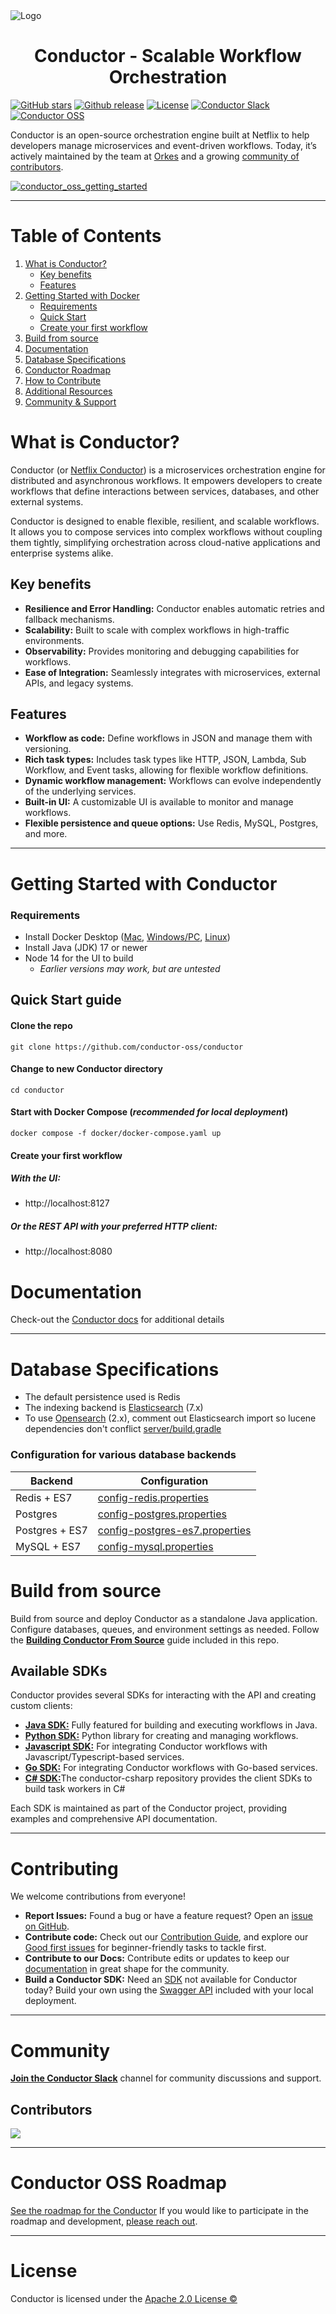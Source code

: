 
<picture>
  <!-- Dark mode logo -->
  <source srcset="https://github.com/user-attachments/assets/104b3a67-6013-4622-8075-a45da3a9e726" media="(prefers-color-scheme: dark)">
  <!-- Light mode logo -->
  <img src="https://assets.conductor-oss.org/logo.png" alt="Logo">
</picture>


<h1 align="center" style="border-bottom: none">
    Conductor - Scalable Workflow Orchestration
</h1>


[![GitHub stars](https://img.shields.io/github/stars/conductor-oss/conductor?style=social)](https://github.com/conductor-oss/conductor/stargazers)
[![Github release](https://img.shields.io/github/v/release/conductor-oss/conductor.svg)](https://github.com/conductor-oss/conductor/releases)
[![License](https://img.shields.io/github/license/conductor-oss/conductor.svg)](http://www.apache.org/licenses/LICENSE-2.0)
[![Conductor Slack](https://img.shields.io/badge/Slack-Join%20the%20Community-blueviolet?logo=slack)](https://join.slack.com/t/orkes-conductor/shared_invite/zt-2vdbx239s-Eacdyqya9giNLHfrCavfaA)
[![Conductor OSS](https://img.shields.io/badge/Conductor%20OSS-Visit%20Site-blue)](https://conductor-oss.org)




Conductor is an open-source orchestration engine built at Netflix to help developers manage microservices and event-driven workflows. Today, it’s actively maintained by the team at [Orkes](https://orkes.io) and a growing [community of contributors](https://orkes-conductor.slack.com/join/shared_invite/zt-2vdbx239s-Eacdyqya9giNLHfrCavfaA#/shared-invite/email).


[![conductor_oss_getting_started](https://github.com/user-attachments/assets/6153aa58-8ad1-4ec5-93d1-38ba1b83e3f4)](https://youtu.be/4azDdDlx27M)

- - - 
# Table of Contents
1. [What is Conductor?](#what-is-conductor)
    * [Key benefits](#key-benefits)
    * [Features](#features)
2. [Getting Started with Docker](#getting-started)
    * [Requirements](#requirements)
    * [Quick Start](#quick-start-guide)
    * [Create your first workflow](#create-your-first-workflow)
3. [Build from source](#build-from-source)
4. [Documentation](#documentation)
5. [Database Specifications](#database-specifications)
6. [Conductor Roadmap](#conductor-oss-roadmap)
7. [How to Contribute](#contributors)
8. [Additional Resources](#resources)
9. [Community & Support](#slack-community)

# What is Conductor?
Conductor (or [Netflix Conductor](https://netflixtechblog.com/netflix-conductor-a-microservices-orchestrator-2e8d4771bf40)) is a microservices orchestration engine for distributed and asynchronous workflows. It empowers developers to create workflows that define interactions between services, databases, and other external systems.

Conductor is designed to enable flexible, resilient, and scalable workflows. It allows you to compose services into complex workflows without coupling them tightly, simplifying orchestration across cloud-native applications and enterprise systems alike.

## Key benefits
* **Resilience and Error Handling:** Conductor enables automatic retries and fallback mechanisms.
* **Scalability:** Built to scale with complex workflows in high-traffic environments.
* **Observability:** Provides monitoring and debugging capabilities for workflows.
* **Ease of Integration:** Seamlessly integrates with microservices, external APIs, and legacy systems.

## Features
* **Workflow as code:** Define workflows in JSON and manage them with versioning.
* **Rich task types:** Includes task types like HTTP, JSON, Lambda, Sub Workflow, and Event tasks, allowing for flexible workflow definitions.
* **Dynamic workflow management:** Workflows can evolve independently of the underlying services.
* **Built-in UI:** A customizable UI is available to monitor and manage workflows.
* **Flexible persistence and queue options:** Use Redis, MySQL, Postgres, and more.
- - - 
# Getting Started with Conductor

### Requirements
* Install Docker Desktop ([Mac](https://docs.docker.com/desktop/setup/install/mac-install/), [Windows/PC](https://docs.docker.com/desktop/setup/install/windows-install/), [Linux](https://docs.docker.com/desktop/setup/install/linux/))
* Install Java (JDK) 17 or newer
* Node 14 for the UI to build
  * _Earlier versions may work, but are untested_
  

## Quick Start guide

#### Clone the repo

```shell
git clone https://github.com/conductor-oss/conductor
```

#### Change to new Conductor directory

```shell
cd conductor
```

#### Start with Docker Compose (_recommended for local deployment_)

```shell
docker compose -f docker/docker-compose.yaml up
```

#### Create your first workflow

##### With the UI:
* http://localhost:8127

##### Or the REST API with your preferred HTTP client:
* http://localhost:8080

# Documentation
Check-out the [Conductor docs](https://github.com/conductor-oss/conductor/tree/main/docs) for additional details
- - - 
# Database Specifications
* The default persistence used is Redis
* The indexing backend is [Elasticsearch](https://www.elastic.co/) (7.x)
* To use [Opensearch](https://opensearch.org/) (2.x), comment out Elasticsearch import so lucene dependencies don't conflict [server/build.gradle](https://github.com/conductor-oss/conductor/blob/main/server/build.gradle#L44-L46)


### Configuration for various database backends

| Backend        | Configuration                                                                         |
|----------------|---------------------------------------------------------------------------------------|
| Redis + ES7    | [config-redis.properties](docker/server/config/config-redis.properties)               |
| Postgres       | [config-postgres.properties](docker/server/config/config-postgres.properties)         |
| Postgres + ES7 | [config-postgres-es7.properties](docker/server/config/config-postgres-es7.properties) |
| MySQL + ES7    | [config-mysql.properties](docker/server/config/config-mysql.properties)               |


# Build from source
Build from source and deploy Conductor as a standalone Java application. Configure databases, queues, and environment settings as needed. Follow the **[Building Conductor From Source](docs/devguide/running/source.md)** guide included in this repo. 

## Available SDKs
Conductor provides several SDKs for interacting with the API and creating custom clients:

* [**Java SDK:**](https://github.com/conductor-oss/java-sdk) Fully featured for building and executing workflows in Java.
* [**Python SDK:**](https://github.com/conductor-oss/python-sdk) Python library for creating and managing workflows.
* [**Javascript SDK:**](https://github.com/conductor-oss/javascript-sdk) For integrating Conductor workflows with Javascript/Typescript-based services.
* [**Go SDK:**](https://github.com/conductor-oss/go-sdk) For integrating Conductor workflows with Go-based services.
* [**C# SDK:**](https://github.com/conductor-oss/csharp-sdk)The conductor-csharp repository provides the client SDKs to build task workers in C#

Each SDK is maintained as part of the Conductor project, providing examples and comprehensive API documentation.
- - - 
# Contributing

We welcome contributions from everyone!

- **Report Issues:** Found a bug or have a feature request? Open an [issue on GitHub](https://github.com/conductor-oss/conductor/issues).
- **Contribute code:** Check out our [Contribution Guide](CONTRIBUTING.md), and explore our [Good first issues](https://github.com/conductor-oss/conductor/labels/good%20first%20issue) for beginner-friendly tasks to tackle first.
- **Contribute to our Docs:** Contribute edits or updates to keep our [documentation](https://github.com/conductor-oss/conductor/tree/main/docs) in great shape for the community.
- **Build a Conductor SDK:** Need an [SDK](https://github.com/conductor-sdk) not available for Conductor today? Build your own using the [Swagger API](http://localhost:8080) included with your local deployment. 

- - - 
# Community
**[Join the Conductor Slack](https://join.slack.com/t/orkes-conductor/shared_invite/zt-2vdbx239s-Eacdyqya9giNLHfrCavfaA)** channel for community discussions and support. 

## Contributors

<a href="https://github.com/conductor-oss/conductor/graphs/contributors">
  <img src="https://contrib.rocks/image?repo=conductor-oss/conductor" />
</a>

- - - 
# Conductor OSS Roadmap
[See the roadmap for the Conductor](ROADMAP.md)
If you would like to participate in the roadmap and development, [please reach out](https://forms.gle/P2i1xHrxPQLrjzTB7).


- - -
# License
Conductor is licensed under the [Apache 2.0 License ©](LICENSE)
